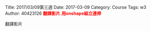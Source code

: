 Title: 2017/03/09第三週
Date: 2017-03-09
Category: Course
Tags: w3
Author: 40423126
<b><font color="red">翻譯影片.用onshape組立連桿</font></b>

<!-- PELICAN_END_SUMMARY -->
翻譯影片

